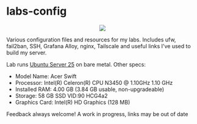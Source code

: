 # labs-config

<p align="center">
<img src="/Users/rizky/Documents/GitHub/labs-config/reboot.gif"/>
</p>

Various configuration files and resources for my labs. Includes ufw, fail2ban, SSH, Grafana Alloy, nginx, Tailscale and useful links I've used to build my server.

Lab runs [Ubuntu Server 25](https://releases.ubuntu.com/plucky/) on bare metal. Other specs:

- Model Name: Acer Swift
- Processor: Intel(R) Celeron(R) CPU N3450 @ 1.10GHz 1.10 GHz
- Installed RAM: 4.00 GB (3.84 GB usable, non-upgradeable)
- Storage: 58 GB SSD VID:90 HCG4a2
- Graphics Card: Intel(R) HD Graphics (128 MB)

Feedback always welcome! A work in progress, links may be out of date
